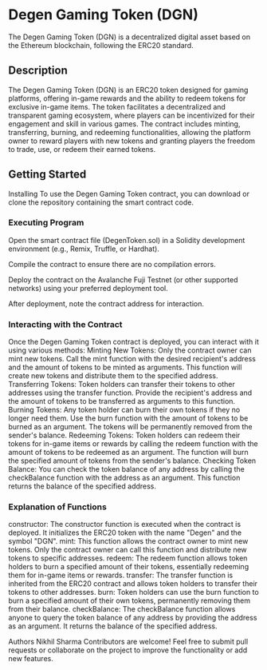 # Degen Gaming Token (DGN)
The Degen Gaming Token (DGN) is a decentralized digital asset based on the Ethereum blockchain, following the ERC20 standard. 

## Description
The Degen Gaming Token (DGN) is an ERC20 token designed for gaming platforms, offering in-game rewards and the ability to redeem tokens for exclusive in-game items. The token facilitates a decentralized and transparent gaming ecosystem, where players can be incentivized for their engagement and skill in various games. The contract includes minting, transferring, burning, and redeeming functionalities, allowing the platform owner to reward players with new tokens and granting players the freedom to trade, use, or redeem their earned tokens.

## Getting Started
Installing
To use the Degen Gaming Token contract, you can download or clone the repository containing the smart contract code.

### Executing Program
Open the smart contract file (DegenToken.sol) in a Solidity development environment (e.g., Remix, Truffle, or Hardhat).

Compile the contract to ensure there are no compilation errors.

Deploy the contract on the Avalanche Fuji Testnet (or other supported networks) using your preferred deployment tool.

After deployment, note the contract address for interaction.

### Interacting with the Contract
Once the Degen Gaming Token contract is deployed, you can interact with it using various methods:
Minting New Tokens: Only the contract owner can mint new tokens. Call the mint function with the desired recipient's address and the amount of tokens to be minted as arguments. This function will create new tokens and distribute them to the specified address.
Transferring Tokens: Token holders can transfer their tokens to other addresses using the transfer function. Provide the recipient's address and the amount of tokens to be transferred as arguments to this function.
Burning Tokens: Any token holder can burn their own tokens if they no longer need them. Use the burn function with the amount of tokens to be burned as an argument. The tokens will be permanently removed from the sender's balance.
Redeeming Tokens: Token holders can redeem their tokens for in-game items or rewards by calling the redeem function with the amount of tokens to be redeemed as an argument. The function will burn the specified amount of tokens from the sender's balance.
Checking Token Balance: You can check the token balance of any address by calling the checkBalance function with the address as an argument. This function returns the balance of the specified address.

### Explanation of Functions
constructor: The constructor function is executed when the contract is deployed. It initializes the ERC20 token with the name "Degen" and the symbol "DGN".
mint: This function allows the contract owner to mint new tokens. Only the contract owner can call this function and distribute new tokens to specific addresses.
redeem: The redeem function allows token holders to burn a specified amount of their tokens, essentially redeeming them for in-game items or rewards.
transfer: The transfer function is inherited from the ERC20 contract and allows token holders to transfer their tokens to other addresses.
burn: Token holders can use the burn function to burn a specified amount of their own tokens, permanently removing them from their balance.
checkBalance: The checkBalance function allows anyone to query the token balance of any address by providing the address as an argument. It returns the balance of the specified address.

Authors
Nikhil Sharma
Contributors are welcome! Feel free to submit pull requests or collaborate on the project to improve the functionality or add new features.

